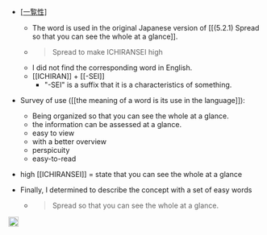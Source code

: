 
- [[一覧性]](ICHIRANSEI)
    - The word is used in the original Japanese version of [[(5.2.1) Spread so that you can see the whole at a glance]].
    - > Spread to make ICHIRANSEI high
    - I did not find the corresponding word in English.
    - [[ICHIRAN]] + [[-SEI]]
        - "-SEI" is a suffix that it is a characteristics of something.

- Survey of use ([[the meaning of a word is its use in the language]]):
    - Being organized so that you can see the whole at a glance.
    - the information can be assessed at a glance.
    - easy to view
    - with a better overview
    - perspicuity
    - easy-to-read

- high [[ICHIRANSEI]] = state that you can see the whole at a glance

- Finally, I determined to describe the concept with a set of easy words
    - > Spread so that you can see the whole at a glance.

<img src='https://scrapbox.io/api/pages/nishio/en/icon' alt='en.icon' height="19.5"/>